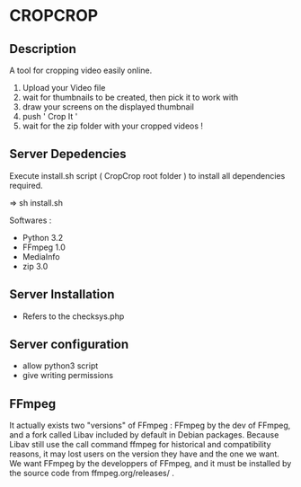 CROPCROP
========

Description
-----------
A tool for cropping video easily online.

1. Upload your Video file
2. wait for thumbnails to be created, then pick it to work with
3. draw your screens on the displayed thumbnail
4. push ' Crop It '
5. wait for the zip folder with your cropped videos !

Server Depedencies
------------------
Execute install.sh script ( CropCrop root folder ) to install all dependencies required.

 =>    sh install.sh

Softwares :
* Python 3.2
* FFmpeg 1.0
* MediaInfo
* zip 3.0

Server Installation
-------------------

* Refers to the checksys.php

Server configuration
--------------------

* allow python3 script
* give writing permissions

FFmpeg
------
It actually exists two "versions" of FFmpeg : FFmpeg by the dev of FFmpeg, and a fork called Libav included by default in Debian packages. Because Libav still use the call command ffmpeg for historical and compatibility reasons, it may lost users on the version they have and the one we want. We want FFmpeg by the developpers of FFmpeg, and it must be installed by the source code from ffmpeg.org/releases/ .